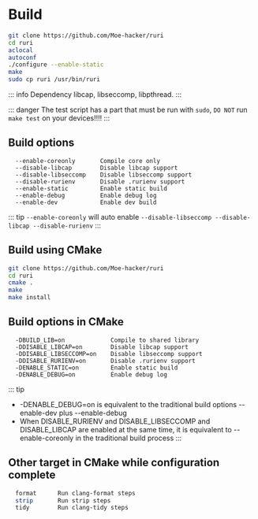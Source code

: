 # Build

```sh
git clone https://github.com/Moe-hacker/ruri
cd ruri
aclocal
autoconf
./configure --enable-static
make
sudo cp ruri /usr/bin/ruri
```

::: info Dependency
libcap, libseccomp, libpthread.
:::

::: danger
The test script has a part that must be run with `sudo`, `DO NOT` run `make test` on your devices!!!!
:::

## Build options

```
  --enable-coreonly       Compile core only
  --disable-libcap        Disable libcap support
  --disable-libseccomp    Disable libseccomp support
  --disable-rurienv       Disable .rurienv support
  --enable-static         Enable static build
  --enable-debug          Enable debug log
  --enable-dev            Enable dev build
```

::: tip
`--enable-coreonly` will auto enable `--disable-libseccomp --disable-libcap --disable-rurienv`
:::

## Build using CMake

```sh
git clone https://github.com/Moe-hacker/ruri
cd ruri
cmake .
make
make install
```

## Build options in CMake

```
  -DBUILD_LIB=on             Compile to shared library
  -DDISABLE_LIBCAP=on        Disable libcap support
  -DDISABLE_LIBSECCOMP=on    Disable libseccomp support
  -DDISABLE_RURIENV=on       Disable .rurienv support
  -DENABLE_STATIC=on         Enable static build
  -DENABLE_DEBUG=on          Enable debug log
```

::: tip

- -DENABLE_DEBUG=on is equivalent to the traditional build options --enable-dev plus --enable-debug
- When DISABLE_RURIENV and DISABLE_LIBSECCOMP and DISABLE_LIBCAP are enabled at the same time, it is equivalent to --enable-coreonly in the traditional build process
  :::

## Other target in CMake while configuration complete

```sh
  format      Run clang-format steps
  strip       Run strip steps
  tidy        Run clang-tidy steps
```
